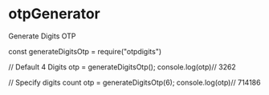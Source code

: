 # otpGenerator
Generate Digits OTP

const generateDigitsOtp = require("otpdigits")

// Default 4 Digits
otp = generateDigitsOtp();
console.log(otp)// 3262

// Specify digits count
otp = generateDigitsOtp(6);
console.log(otp)// 714186